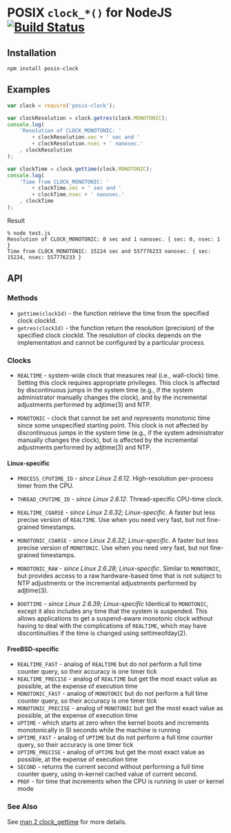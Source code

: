 # POSIX `clock_*()` for NodeJS [![Build Status](https://secure.travis-ci.org/avz/node-posix-clock.png?branch=master)](http://travis-ci.org/avz/node-posix-clock)

## Installation
```
npm install posix-clock
```

## Examples
```javascript
var clock = require('posix-clock');

var clockResolution = clock.getres(clock.MONOTONIC);
console.log(
	'Resolution of CLOCK_MONOTONIC: '
		+ clockResolution.sec + ' sec and '
		+ clockResolution.nsec + ' nanosec.'
	, clockResolution
);

var clockTime = clock.gettime(clock.MONOTONIC);
console.log(
	'Time from CLOCK_MONOTONIC: '
		+ clockTime.sec + ' sec and '
		+ clockTime.nsec + ' nanosec.'
	, clockTime
);

```

Result
```
% node test.js
Resolution of CLOCK_MONOTONIC: 0 sec and 1 nanosec. { sec: 0, nsec: 1 }
Time from CLOCK_MONOTONIC: 15224 sec and 557776233 nanosec. { sec: 15224, nsec: 557776233 }
```

## API

### Methods

 * `gettime(clockId)` - the function retrieve the time from the specified clock clockId.
 * `getres(clockId)` - the function return the resolution (precision) of the
specified clock clockId. The resolution of clocks depends on the implementation and cannot be
configured by a particular process.

### Clocks

 * `REALTIME` - system-wide clock that measures real (i.e., wall-clock) time.
Setting this clock requires appropriate privileges.
This clock is affected by discontinuous jumps in
the system time (e.g., if the system administrator
manually changes the clock), and by the incremental adjustments
performed by adjtime(3) and NTP.

 * `MONOTONIC` - clock that cannot be set and represents monotonic time since some
unspecified starting point. This clock is not affected by discontinuous
jumps in the system time (e.g., if the system administrator
manually changes the clock), but is affected by the incremental adjustments
performed by adjtime(3) and NTP.

#### Linux-specific

 * `PROCESS_CPUTIME_ID` - *since Linux 2.6.12*.
High-resolution per-process timer from the CPU.

 * `THREAD_CPUTIME_ID` - *since Linux 2.6.12*.
Thread-specific CPU-time clock.

 * `REALTIME_COARSE` - *since Linux 2.6.32; Linux-specific*.
A faster but less precise version of `REALTIME`.
Use when you need very fast, but not fine-grained timestamps.

 * `MONOTONIC_COARSE` - *since Linux 2.6.32; Linux-specific*.
A faster but less precise version of `MONOTONIC`.
Use when you need very fast, but not fine-grained timestamps.

 * `MONOTONIC_RAW` - *since Linux 2.6.28; Linux-specific*.
Similar to `MONOTONIC`, but provides access to a raw hardware-based time
that is not subject to NTP adjustments or the incremental adjustments
performed by adjtime(3).

 * `BOOTTIME` - *since Linux 2.6.39; Linux-specific*
Identical to `MONOTONIC`, except it also includes
any time that the system is suspended.  This allows applications to get
a suspend-aware monotonic clock without having to deal with
the complications of `REALTIME`, which may have discontinuities
if the time is changed using settimeofday(2).

#### FreeBSD-specific

 * `REALTIME_FAST` - analog of `REALTIME` but do not perform a full time
counter query, so their accuracy is one timer tick
 * `REALTIME_PRECISE` - analog of `REALTIME` but get the most exact value
as possible, at the expense of execution time
 * `MONOTONIC_FAST` - analog of `MONOTONIC` but do not perform a full time
counter query, so their accuracy is one timer tick
 * `MONOTONIC_PRECISE` - analog of `MONOTONIC` but get the most exact value
as possible, at the expense of execution time
 * `UPTIME` - which starts at zero when the kernel boots and increments
monotonically in SI seconds while the machine is running
 * `UPTIME_FAST` - analog of `UPTIME` but do not perform a full time
counter query, so their accuracy is one timer tick
 * `UPTIME_PRECISE` - analog of `UPTIME` but get the most exact value
as possible, at the expense of execution time
 * `SECOND` - returns the current second without performing a full
time counter query, using in-kernel cached value of current second.
 * `PROF` - for time that increments when the CPU is running in user or kernel mode

### See Also

See [man 2 clock_gettime](http://man7.org/linux/man-pages/man2/clock_gettime.2.html) for more details.
